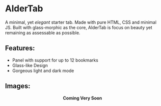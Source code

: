 # AlderTab

A minimal, yet *elegant* starter tab. Made with pure HTML, CSS and minimal JS. Built with glass-morphic as the core, AlderTab is focus on beauty yet remaining as assessable as possible.

## Features:

- Panel with support for up to 12 bookmarks
- Glass-like Design
- Gorgeous light and dark mode

## Images:
<p align="center"><b>Coming Very Soon</b></p>
